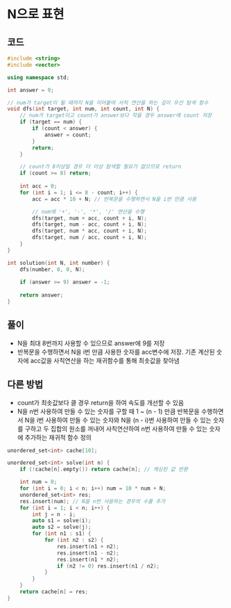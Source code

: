 # N으로 표현

## 코드
```cpp
#include <string>
#include <vector>

using namespace std;

int answer = 9;

// num가 target이 될 때까지 N을 이어붙여 사칙 연산을 하는 깊이 우선 탐색 함수
void dfs(int target, int num, int count, int N) {
    // num가 target이고 count가 answer보다 작을 경우 answer에 count 저장
    if (target == num) {
        if (count < answer) {
            answer = count;
        }
        return;
    }

    // count가 8이상일 경우 더 이상 탐색할 필요가 없으므로 return    
    if (count >= 8) return;
    
    int acc = 0;
    for (int i = 1; i <= 8 - count; i++) {
        acc = acc * 10 + N; // 반복문을 수행하면서 N을 i번 만큼 사용

        // num에 '+', '-', '*', '/' 연산을 수행
        dfs(target, num + acc, count + i, N);
        dfs(target, num - acc, count + i, N);
        dfs(target, num * acc, count + i, N);
        dfs(target, num / acc, count + i, N);
    }
}

int solution(int N, int number) {
    dfs(number, 0, 0, N);
    
    if (answer >= 9) answer = -1;
    
    return answer;
}
```

## 풀이
- N을 최대 8번까지 사용할 수 있으므로 answer에 9를 저장
- 반복문을 수행하면서 N을 i번 만큼 사용한 숫자를 acc변수에 저장. 기존 계산된 숫자에 acc값을 사칙연산을 하는 재귀함수를 통해 최솟값을 찾아냄

## 다른 방법
- count가 최솟값보다 클 경우 return을 하여 속도를 개선할 수 있음
- N을 n번 사용하여 만들 수 있는 숫자를 구할 때 1 ~ (n - 1) 만큼 반복문을 수행하면서 N을 i번 사용하여 만들 수 있는 숫자와 N을 (n - i)번 사용하여 만들 수 있는 숫자를 구하고 두 집합의 원소를 꺼내어 사칙연산하여 n번 사용하여 만들 수 있는 숫자에 추가하는 재귀적 함수 정의

```cpp
unordered_set<int> cache[10];

unordered_set<int> solve(int n) {
    if (!cache[n].empty()) return cache[n]; // 캐싱된 값 반환

    int num = 0;
    for (int i = 0; i < n; i++) num = 10 * num + N;
    unordered_set<int> res;
    res.insert(num); // N을 n번 사용하는 경우의 수를 추가
    for (int i = 1; i < n; i++) {
        int j = n - i;
        auto s1 = solve(i);
        auto s2 = solve(j);
        for (int n1 : s1) {
            for (int n2 : s2) {
                res.insert(n1 + n2);
                res.insert(n1 - n2);
                res.insert(n1 * n2);
                if (n2 != 0) res.insert(n1 / n2);
            }
        }
    }
    return cache[n] = res;
}
```